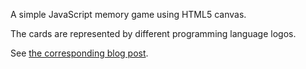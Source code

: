 A simple JavaScript memory game using HTML5 canvas.

The cards are represented by different programming language logos.

See [the corresponding blog post](http://blog.ruslans.com/2011/04/memylon-language-wars-are-over.html).